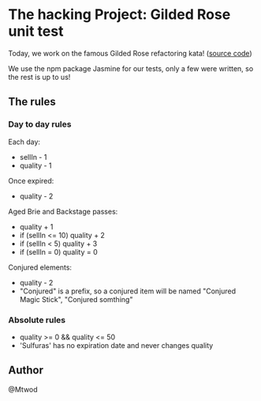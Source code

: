 # The hacking Project: Gilded Rose unit test

Today, we work on the famous Gilded Rose refactoring kata! ([source code](https://github.com/mtbrault/GildedRoseTHP))

We use the npm package Jasmine for our tests, only a few were written, so the rest is up to us!

## The rules

### Day to day rules

Each day:

- sellIn - 1
- quality - 1

Once expired:

- quality - 2

Aged Brie and Backstage passes:

- quality + 1
- if (sellIn <= 10) quality + 2
- if (sellIn < 5) quality + 3
- if (sellIn = 0) quality = 0

Conjured elements:

- quality - 2
- "Conjured" is a prefix, so a conjured item will be named "Conjured Magic Stick", "Conjured somthing"

### Absolute rules

- quality >= 0 && quality <= 50
- 'Sulfuras' has no expiration date and never changes quality

## Author

@Mtwod

